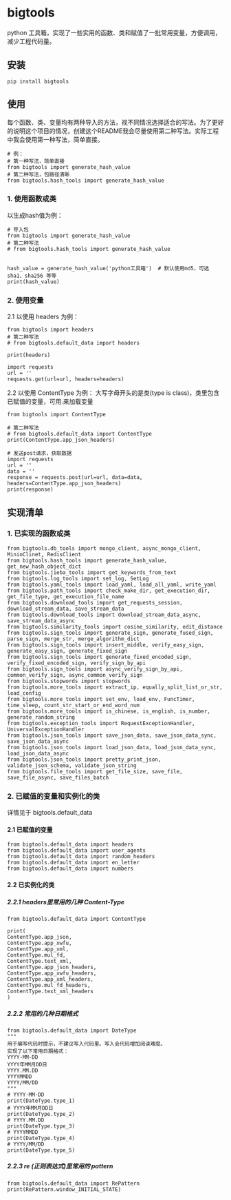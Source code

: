 # bigtools

python 工具箱，实现了一些实用的函数、类和赋值了一批常用变量，方便调用，减少工程代码量。

## 安装

```
pip install bigtools
```
    

## 使用
每个函数、类、变量均有两种导入的方法，视不同情况选择适合的写法。为了更好的说明这个项目的情况，创建这个README我会尽量使用第二种写法。实际工程中我会使用第一种写法，简单直接。

```python3
# 例：
# 第一种写法，简单直接
from bigtools import generate_hash_value
# 第二种写法，包路径清晰
from bigtools.hash_tools import generate_hash_value
```

### 1. 使用函数或类
以生成hash值为例：
```python3
# 导入包
from bigtools import generate_hash_value
# 第二种写法
# from bigtools.hash_tools import generate_hash_value


hash_value = generate_hash_value('python工具箱')  # 默认使用md5，可选sha1、sha256 等等
print(hash_value)
```
### 2. 使用变量
2.1 以使用 headers 为例：
```python3
from bigtools import headers
# 第二种写法
# from bigtools.default_data import headers

print(headers)

import requests
url = ''
requests.get(url=url, headers=headers)
```
2.2 以使用 ContentType 为例：
大写字母开头的是类(type is class)，类里包含已赋值的变量，可用.来加载变量

```python3
from bigtools import ContentType

# 第二种写法
# from bigtools.default_data import ContentType
print(ContentType.app_json_headers)

# 发送post请求，获取数据
import requests
url = ''
data = ''
response = requests.post(url=url, data=data, headers=ContentType.app_json_headers)
print(response)
```
## 实现清单
### 1. 已实现的函数或类

```python3
from bigtools.db_tools import mongo_client, async_mongo_client, MinioClinet, RedisClient
from bigtools.hash_tools import generate_hash_value, get_new_hash_object_dict
from bigtools.jieba_tools import get_keywords_from_text
from bigtools.log_tools import set_log, SetLog
from bigtools.yaml_tools import load_yaml, load_all_yaml, write_yaml
from bigtools.path_tools import check_make_dir, get_execution_dir, get_file_type, get_execution_file_name
from bigtools.download_tools import get_requests_session, download_stream_data, save_stream_data
from bigtools.download_tools import download_stream_data_async, save_stream_data_async
from bigtools.similarity_tools import cosine_similarity, edit_distance
from bigtools.sign_tools import generate_sign, generate_fused_sign, parse_sign, merge_str, merge_algorithm_dict
from bigtools.sign_tools import insert_middle, verify_easy_sign, generate_easy_sign, generate_fixed_sign
from bigtools.sign_tools import generate_fixed_encoded_sign, verify_fixed_encoded_sign, verify_sign_by_api
from bigtools.sign_tools import async_verify_sign_by_api, common_verify_sign, async_common_verify_sign
from bigtools.stopwords import stopwords
from bigtools.more_tools import extract_ip, equally_split_list_or_str, load_config
from bigtools.more_tools import set_env, load_env, FuncTimer, time_sleep, count_str_start_or_end_word_num
from bigtools.more_tools import is_chinese, is_english, is_number, generate_random_string
from bigtools.exception_tools import RequestExceptionHandler, UniversalExceptionHandler
from bigtools.json_tools import save_json_data, save_json_data_sync, save_json_data_async
from bigtools.json_tools import load_json_data, load_json_data_sync, load_json_data_async
from bigtools.json_tools import pretty_print_json, validate_json_schema, validate_json_string
from bigtools.file_tools import get_file_size, save_file, save_file_async, save_files_batch
```
### 2. 已赋值的变量和实例化的类
详情见于 bigtools.default_data

#### 2.1 已赋值的变量
```python3
from bigtools.default_data import headers
from bigtools.default_data import user_agents
from bigtools.default_data import random_headers
from bigtools.default_data import en_letter
from bigtools.default_data import numbers
```

#### 2.2 已实例化的类
##### 2.2.1 headers里常用的几种 Content-Type
```python3
from bigtools.default_data import ContentType

print(
ContentType.app_json,
ContentType.app_xwfu,
ContentType.app_xml,
ContentType.mul_fd,
ContentType.text_xml,
ContentType.app_json_headers,
ContentType.app_xwfu_headers,
ContentType.app_xml_headers,
ContentType.mul_fd_headers,
ContentType.text_xml_headers
)
```
##### 2.2.2 常用的几种日期格式
```python3
from bigtools.default_data import DateType
"""
用于编写代码时提示，不建议写入代码里。写入会代码增加阅读难度。
实现了以下常用日期格式：
YYYY-MM-DD
YYYY年MM月DD日
YYYY.MM.DD
YYYYMMDD
YYYY/MM/DD
"""
# YYYY-MM-DD
print(DateType.type_1)
# YYYY年MM月DD日
print(DateType.type_2)
# YYYY.MM.DD
print(DateType.type_3)
# YYYYMMDD
print(DateType.type_4)
# YYYY/MM/DD
print(DateType.type_5)
```
##### 2.2.3 re (正则表达式)里常用的 pattern
```python3
from bigtools.default_data import RePattern
print(RePattern.window_INITIAL_STATE)
```
